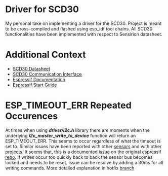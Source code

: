 # Driver for SCD30

My personal take on implementing a driver for the SCD30. Project is meant to be cross-compiled and flashed using esp_idf tool chains. All SCD30 functionalities have been implemented with respect to Sensirion datasheet.

# Additional Context
  - [SCD30 Datasheet](https://sensirion.com/media/documents/4EAF6AF8/61652C3C/Sensirion_CO2_Sensors_SCD30_Datasheet.pdf)
  - [SCD30 Communication Interface](https://sensirion.com/media/documents/D7CEEF4A/6165372F/Sensirion_CO2_Sensors_SCD30_Interface_Description.pdf)
  - [Espressif Documentation](https://docs.espressif.com/projects/esp-idf/en/latest/esp32/api-reference/peripherals/i2c.html)
  - [Espressif Start Guide](https://docs.espressif.com/projects/esp-idf/en/latest/esp32/get-started/index.html)

# ESP_TIMEOUT_ERR Repeated Occurences
At times when using ***driver/i2c.h*** library there are moments when the underlying ***i2c_master_write_to_device*** function will return an ESP_TIMEOUT_ERR. This seems to occur regardless of what the timeout is set to. Similar issues have been reported with other [sensors](https://github.com/espressif/esp-idf/issues/680) and with other [projects](https://github.com/espressif/esp-idf/issues/8786). It seems that, this is a documented issue on the original espressif [repo](https://github.com/espressif/esp-idf/issues/8770). If writes occur too quickly back to back the sensor bus becomes locked and needs to be reset. Issue can be resolve by adding a 30ms for all writing commands. More detailed explanation in hotfix [branch](https://github.com/MikeStone20/SCD30_Driver_Esp_idf/pull/2)
